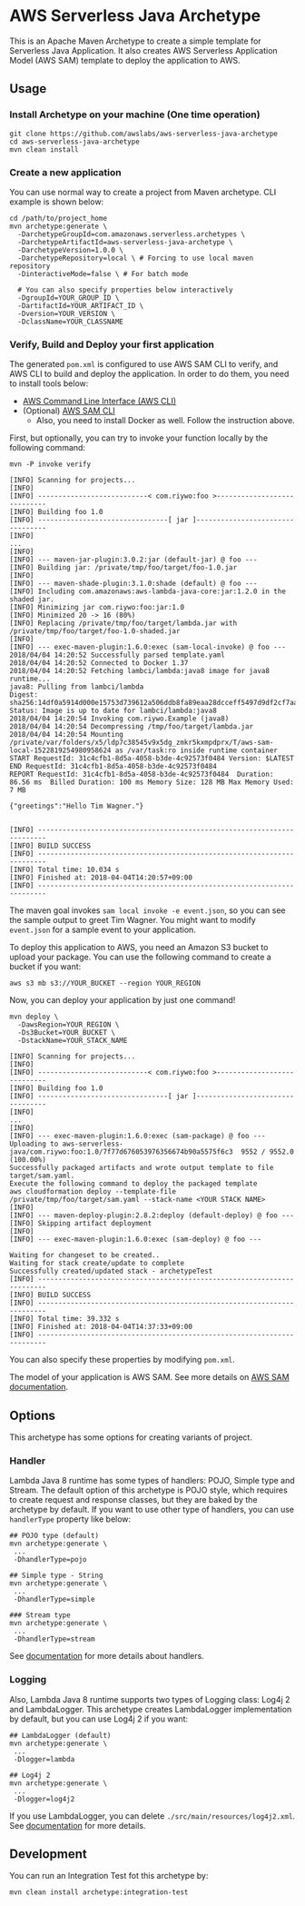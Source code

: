 # AWS Serverless Java Archetype
This is an Apache Maven Archetype to create a simple template for Serverless Java Application. It also creates AWS Serverless Application Model (AWS SAM) template to deploy the application to AWS.

## Usage

### Install Archetype on your machine (One time operation)
```
git clone https://github.com/awslabs/aws-serverless-java-archetype
cd aws-serverless-java-archetype
mvn clean install
```

### Create a new application
You can use normal way to create a project from Maven archetype. CLI example is shown below:

```
cd /path/to/project_home
mvn archetype:generate \
  -DarchetypeGroupId=com.amazonaws.serverless.archetypes \
  -DarchetypeArtifactId=aws-serverless-java-archetype \
  -DarchetypeVersion=1.0.0 \
  -DarchetypeRepository=local \ # Forcing to use local maven repository
  -DinteractiveMode=false \ # For batch mode
  
  # You can also specify properties below interactively
  -DgroupId=YOUR_GROUP_ID \
  -DartifactId=YOUR_ARTIFACT_ID \
  -Dversion=YOUR_VERSION \
  -DclassName=YOUR_CLASSNAME
```

### Verify, Build and Deploy your first application
The generated `pom.xml` is configured to use AWS SAM CLI to verify, and AWS CLI to build and deploy the application. In order to do them, you need to install tools below:

- [AWS Command Line Interface (AWS CLI)](https://docs.aws.amazon.com/cli/latest/userguide/installing.html)
- (Optional) [AWS SAM CLI](https://github.com/awslabs/aws-sam-cli#installation)
    - Also, you need to install Docker as well. Follow the instruction above.

First, but optionally, you can try to invoke your function locally by the following command:

```
mvn -P invoke verify

[INFO] Scanning for projects...
[INFO]
[INFO] ---------------------------< com.riywo:foo >----------------------------
[INFO] Building foo 1.0
[INFO] --------------------------------[ jar ]---------------------------------
[INFO]
...
[INFO]
[INFO] --- maven-jar-plugin:3.0.2:jar (default-jar) @ foo ---
[INFO] Building jar: /private/tmp/foo/target/foo-1.0.jar
[INFO]
[INFO] --- maven-shade-plugin:3.1.0:shade (default) @ foo ---
[INFO] Including com.amazonaws:aws-lambda-java-core:jar:1.2.0 in the shaded jar.
[INFO] Minimizing jar com.riywo:foo:jar:1.0
[INFO] Minimized 20 -> 16 (80%)
[INFO] Replacing /private/tmp/foo/target/lambda.jar with /private/tmp/foo/target/foo-1.0-shaded.jar
[INFO]
[INFO] --- exec-maven-plugin:1.6.0:exec (sam-local-invoke) @ foo ---
2018/04/04 14:20:52 Successfully parsed template.yaml
2018/04/04 14:20:52 Connected to Docker 1.37
2018/04/04 14:20:52 Fetching lambci/lambda:java8 image for java8 runtime...
java8: Pulling from lambci/lambda
Digest: sha256:14df0a5914d000e15753d739612a506ddb8fa89eaa28dcceff5497d9df2cf7aa
Status: Image is up to date for lambci/lambda:java8
2018/04/04 14:20:54 Invoking com.riywo.Example (java8)
2018/04/04 14:20:54 Decompressing /tmp/foo/target/lambda.jar
2018/04/04 14:20:54 Mounting /private/var/folders/x5/ldp7c38545v9x5dg_zmkr5kxmpdprx/T/aws-sam-local-1522819254980958624 as /var/task:ro inside runtime container
START RequestId: 31c4cfb1-8d5a-4058-b3de-4c92573f0484 Version: $LATEST
END RequestId: 31c4cfb1-8d5a-4058-b3de-4c92573f0484
REPORT RequestId: 31c4cfb1-8d5a-4058-b3de-4c92573f0484	Duration: 86.56 ms	Billed Duration: 100 ms	Memory Size: 128 MB	Max Memory Used: 7 MB

{"greetings":"Hello Tim Wagner."}


[INFO] ------------------------------------------------------------------------
[INFO] BUILD SUCCESS
[INFO] ------------------------------------------------------------------------
[INFO] Total time: 10.034 s
[INFO] Finished at: 2018-04-04T14:20:57+09:00
[INFO] ------------------------------------------------------------------------
```

The maven goal invokes `sam local invoke -e event.json`, so you can see the sample output to greet Tim Wagner. You might want to modify `event.json` for a sample event to your application.

To deploy this application to AWS, you need an Amazon S3 bucket to upload your package. You can use the following command to create a bucket if you want:

```
aws s3 mb s3://YOUR_BUCKET --region YOUR_REGION
```

Now, you can deploy your application by just one command!

```
mvn deploy \
  -DawsRegion=YOUR_REGION \
  -Ds3Bucket=YOUR_BUCKET \
  -DstackName=YOUR_STACK_NAME

[INFO] Scanning for projects...
[INFO]
[INFO] ---------------------------< com.riywo:foo >----------------------------
[INFO] Building foo 1.0
[INFO] --------------------------------[ jar ]---------------------------------
[INFO]
...
[INFO]
[INFO] --- exec-maven-plugin:1.6.0:exec (sam-package) @ foo ---
Uploading to aws-serverless-java/com.riywo:foo:1.0/7f77d676053976356674b90a5575f6c3  9552 / 9552.0  (100.00%)
Successfully packaged artifacts and wrote output template to file target/sam.yaml.
Execute the following command to deploy the packaged template
aws cloudformation deploy --template-file /private/tmp/foo/target/sam.yaml --stack-name <YOUR STACK NAME>
[INFO]
[INFO] --- maven-deploy-plugin:2.8.2:deploy (default-deploy) @ foo ---
[INFO] Skipping artifact deployment
[INFO]
[INFO] --- exec-maven-plugin:1.6.0:exec (sam-deploy) @ foo ---

Waiting for changeset to be created..
Waiting for stack create/update to complete
Successfully created/updated stack - archetypeTest
[INFO] ------------------------------------------------------------------------
[INFO] BUILD SUCCESS
[INFO] ------------------------------------------------------------------------
[INFO] Total time: 39.332 s
[INFO] Finished at: 2018-04-04T14:37:33+09:00
[INFO] ------------------------------------------------------------------------
```

You can also specify these properties by modifying `pom.xml`.

The model of your application is AWS SAM. See more details on [AWS SAM documentation](https://docs.aws.amazon.com/lambda/latest/dg/serverless_app.html).

## Options

This archetype has some options for creating variants of project.

### Handler
Lambda Java 8 runtime has some types of handlers: POJO, Simple type and Stream. The default option of this archetype is POJO style, which requires to create request and response classes, but they are baked by the archetype by default. If you want to use other type of handlers, you can use `handlerType` property like below:

```
## POJO type (default)
mvn archetype:generate \
 ...
 -DhandlerType=pojo

## Simple type - String
mvn archetype:generate \
 ...
 -DhandlerType=simple

### Stream type
mvn archetype:generate \
 ...
 -DhandlerType=stream
```

See [documentation](https://docs.aws.amazon.com/lambda/latest/dg/java-programming-model-req-resp.html) for more details about handlers.

### Logging
Also, Lambda Java 8 runtime supports two types of Logging class: Log4j 2 and LambdaLogger. This archetype creates LambdaLogger implementation by default, but you can use Log4j 2 if you want:

```
## LambdaLogger (default)
mvn archetype:generate \
 ...
 -Dlogger=lambda

## Log4j 2
mvn archetype:generate \
 ...
 -Dlogger=log4j2
```

If you use LambdaLogger, you can delete `./src/main/resources/log4j2.xml`. See [documentation](https://docs.aws.amazon.com/lambda/latest/dg/java-logging.html) for more details.

## Development

You can run an Integration Test fot this archetype by:

```
mvn clean install archetype:integration-test
```
